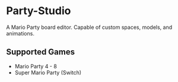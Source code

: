 # Party-Studio

A Mario Party board editor. Capable of custom spaces, models, and animations.

## Supported Games
 - Mario Party 4 - 8
 - Super Mario Party (Switch)
